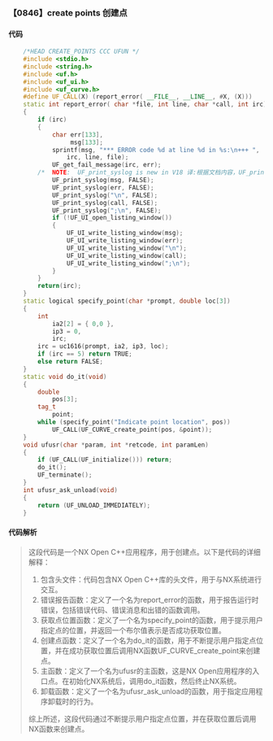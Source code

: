 ### 【0846】create points 创建点

#### 代码

```cpp
    /*HEAD CREATE_POINTS CCC UFUN */  
    #include <stdio.h>  
    #include <string.h>  
    #include <uf.h>  
    #include <uf_ui.h>  
    #include <uf_curve.h>  
    #define UF_CALL(X) (report_error( __FILE__, __LINE__, #X, (X)))  
    static int report_error( char *file, int line, char *call, int irc)  
    {  
        if (irc)  
        {  
            char err[133],  
                 msg[133];  
            sprintf(msg, "*** ERROR code %d at line %d in %s:\n+++ ",  
                irc, line, file);  
            UF_get_fail_message(irc, err);  
        /*  NOTE:  UF_print_syslog is new in V18 译:根据文档内容，UF_print_syslog是V18版本中的新功能，用于在日志中打印系统日志信息。 */  
            UF_print_syslog(msg, FALSE);  
            UF_print_syslog(err, FALSE);  
            UF_print_syslog("\n", FALSE);  
            UF_print_syslog(call, FALSE);  
            UF_print_syslog(";\n", FALSE);  
            if (!UF_UI_open_listing_window())  
            {  
                UF_UI_write_listing_window(msg);  
                UF_UI_write_listing_window(err);  
                UF_UI_write_listing_window("\n");  
                UF_UI_write_listing_window(call);  
                UF_UI_write_listing_window(";\n");  
            }  
        }  
        return(irc);  
    }  
    static logical specify_point(char *prompt, double loc[3])  
    {  
        int  
            ia2[2] = { 0,0 },  
            ip3 = 0,  
            irc;  
        irc = uc1616(prompt, ia2, ip3, loc);  
        if (irc == 5) return TRUE;  
        else return FALSE;  
    }  
    static void do_it(void)  
    {  
        double  
            pos[3];  
        tag_t  
            point;  
        while (specify_point("Indicate point location", pos))  
            UF_CALL(UF_CURVE_create_point(pos, &point));  
    }  
    void ufusr(char *param, int *retcode, int paramLen)  
    {  
        if (UF_CALL(UF_initialize())) return;  
        do_it();  
        UF_terminate();  
    }  
    int ufusr_ask_unload(void)  
    {  
        return (UF_UNLOAD_IMMEDIATELY);  
    }

```

#### 代码解析

> 这段代码是一个NX Open C++应用程序，用于创建点。以下是代码的详细解释：
>
> 1. 包含头文件：代码包含NX Open C++库的头文件，用于与NX系统进行交互。
> 2. 错误报告函数：定义了一个名为report_error的函数，用于报告运行时错误，包括错误代码、错误消息和出错的函数调用。
> 3. 获取点位置函数：定义了一个名为specify_point的函数，用于提示用户指定点的位置，并返回一个布尔值表示是否成功获取位置。
> 4. 创建点函数：定义了一个名为do_it的函数，用于不断提示用户指定点位置，并在成功获取位置后调用NX函数UF_CURVE_create_point来创建点。
> 5. 主函数：定义了一个名为ufusr的主函数，这是NX Open应用程序的入口点。在初始化NX系统后，调用do_it函数，然后终止NX系统。
> 6. 卸载函数：定义了一个名为ufusr_ask_unload的函数，用于指定应用程序卸载时的行为。
>
> 综上所述，这段代码通过不断提示用户指定点位置，并在获取位置后调用NX函数来创建点。
>
